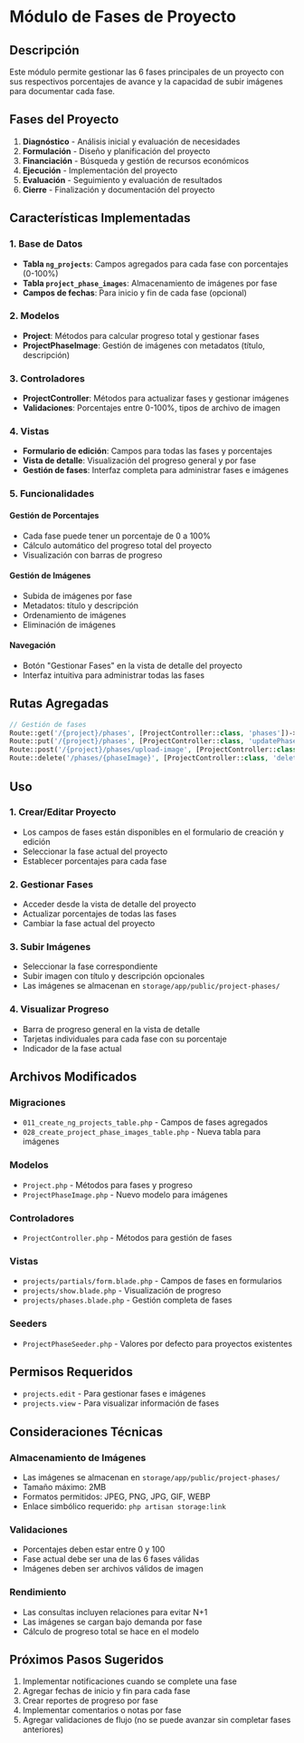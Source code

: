 # Módulo de Fases de Proyecto

## Descripción
Este módulo permite gestionar las 6 fases principales de un proyecto con sus respectivos porcentajes de avance y la capacidad de subir imágenes para documentar cada fase.

## Fases del Proyecto
1. **Diagnóstico** - Análisis inicial y evaluación de necesidades
2. **Formulación** - Diseño y planificación del proyecto
3. **Financiación** - Búsqueda y gestión de recursos económicos
4. **Ejecución** - Implementación del proyecto
5. **Evaluación** - Seguimiento y evaluación de resultados
6. **Cierre** - Finalización y documentación del proyecto

## Características Implementadas

### 1. Base de Datos
- **Tabla `ng_projects`**: Campos agregados para cada fase con porcentajes (0-100%)
- **Tabla `project_phase_images`**: Almacenamiento de imágenes por fase
- **Campos de fechas**: Para inicio y fin de cada fase (opcional)

### 2. Modelos
- **Project**: Métodos para calcular progreso total y gestionar fases
- **ProjectPhaseImage**: Gestión de imágenes con metadatos (título, descripción)

### 3. Controladores
- **ProjectController**: Métodos para actualizar fases y gestionar imágenes
- **Validaciones**: Porcentajes entre 0-100%, tipos de archivo de imagen

### 4. Vistas
- **Formulario de edición**: Campos para todas las fases y porcentajes
- **Vista de detalle**: Visualización del progreso general y por fase
- **Gestión de fases**: Interfaz completa para administrar fases e imágenes

### 5. Funcionalidades

#### Gestión de Porcentajes
- Cada fase puede tener un porcentaje de 0 a 100%
- Cálculo automático del progreso total del proyecto
- Visualización con barras de progreso

#### Gestión de Imágenes
- Subida de imágenes por fase
- Metadatos: título y descripción
- Ordenamiento de imágenes
- Eliminación de imágenes

#### Navegación
- Botón "Gestionar Fases" en la vista de detalle del proyecto
- Interfaz intuitiva para administrar todas las fases

## Rutas Agregadas

```php
// Gestión de fases
Route::get('/{project}/phases', [ProjectController::class, 'phases'])->name('phases');
Route::put('/{project}/phases', [ProjectController::class, 'updatePhases'])->name('update-phases');
Route::post('/{project}/phases/upload-image', [ProjectController::class, 'uploadPhaseImage'])->name('upload-phase-image');
Route::delete('/phases/{phaseImage}', [ProjectController::class, 'deletePhaseImage'])->name('delete-phase-image');
```

## Uso

### 1. Crear/Editar Proyecto
- Los campos de fases están disponibles en el formulario de creación y edición
- Seleccionar la fase actual del proyecto
- Establecer porcentajes para cada fase

### 2. Gestionar Fases
- Acceder desde la vista de detalle del proyecto
- Actualizar porcentajes de todas las fases
- Cambiar la fase actual del proyecto

### 3. Subir Imágenes
- Seleccionar la fase correspondiente
- Subir imagen con título y descripción opcionales
- Las imágenes se almacenan en `storage/app/public/project-phases/`

### 4. Visualizar Progreso
- Barra de progreso general en la vista de detalle
- Tarjetas individuales para cada fase con su porcentaje
- Indicador de la fase actual

## Archivos Modificados

### Migraciones
- `011_create_ng_projects_table.php` - Campos de fases agregados
- `028_create_project_phase_images_table.php` - Nueva tabla para imágenes

### Modelos
- `Project.php` - Métodos para fases y progreso
- `ProjectPhaseImage.php` - Nuevo modelo para imágenes

### Controladores
- `ProjectController.php` - Métodos para gestión de fases

### Vistas
- `projects/partials/form.blade.php` - Campos de fases en formularios
- `projects/show.blade.php` - Visualización de progreso
- `projects/phases.blade.php` - Gestión completa de fases

### Seeders
- `ProjectPhaseSeeder.php` - Valores por defecto para proyectos existentes

## Permisos Requeridos
- `projects.edit` - Para gestionar fases e imágenes
- `projects.view` - Para visualizar información de fases

## Consideraciones Técnicas

### Almacenamiento de Imágenes
- Las imágenes se almacenan en `storage/app/public/project-phases/`
- Tamaño máximo: 2MB
- Formatos permitidos: JPEG, PNG, JPG, GIF, WEBP
- Enlace simbólico requerido: `php artisan storage:link`

### Validaciones
- Porcentajes deben estar entre 0 y 100
- Fase actual debe ser una de las 6 fases válidas
- Imágenes deben ser archivos válidos de imagen

### Rendimiento
- Las consultas incluyen relaciones para evitar N+1
- Las imágenes se cargan bajo demanda por fase
- Cálculo de progreso total se hace en el modelo

## Próximos Pasos Sugeridos
1. Implementar notificaciones cuando se complete una fase
2. Agregar fechas de inicio y fin para cada fase
3. Crear reportes de progreso por fase
4. Implementar comentarios o notas por fase
5. Agregar validaciones de flujo (no se puede avanzar sin completar fases anteriores)
